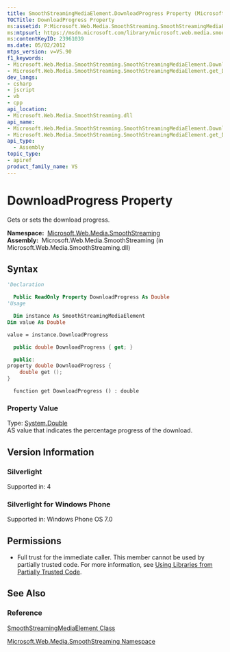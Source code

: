 ```yaml
---
title: SmoothStreamingMediaElement.DownloadProgress Property (Microsoft.Web.Media.SmoothStreaming)
TOCTitle: DownloadProgress Property
ms:assetid: P:Microsoft.Web.Media.SmoothStreaming.SmoothStreamingMediaElement.DownloadProgress
ms:mtpsurl: https://msdn.microsoft.com/library/microsoft.web.media.smoothstreaming.smoothstreamingmediaelement.downloadprogress(v=VS.90)
ms:contentKeyID: 23961039
ms.date: 05/02/2012
mtps_version: v=VS.90
f1_keywords:
- Microsoft.Web.Media.SmoothStreaming.SmoothStreamingMediaElement.DownloadProgress
- Microsoft.Web.Media.SmoothStreaming.SmoothStreamingMediaElement.get_DownloadProgress
dev_langs:
- csharp
- jscript
- vb
- cpp
api_location:
- Microsoft.Web.Media.SmoothStreaming.dll
api_name:
- Microsoft.Web.Media.SmoothStreaming.SmoothStreamingMediaElement.DownloadProgress
- Microsoft.Web.Media.SmoothStreaming.SmoothStreamingMediaElement.get_DownloadProgress
api_type:
  - Assembly
topic_type:
- apiref
product_family_name: VS
---
```


# DownloadProgress Property

Gets or sets the download progress.

**Namespace:**  [Microsoft.Web.Media.SmoothStreaming](microsoft-web-media-smoothstreaming-namespace_1.md)  
**Assembly:**  Microsoft.Web.Media.SmoothStreaming (in Microsoft.Web.Media.SmoothStreaming.dll)

## Syntax

```vb
'Declaration

  Public ReadOnly Property DownloadProgress As Double
'Usage

  Dim instance As SmoothStreamingMediaElement
Dim value As Double

value = instance.DownloadProgress
```

```csharp
  public double DownloadProgress { get; }
```

```cpp
  public:
property double DownloadProgress {
    double get ();
}
```

```jscript
  function get DownloadProgress () : double
```

### Property Value

Type: [System.Double](https://msdn.microsoft.com/library/643eft0t)  
AS value that indicates the percentage progress of the download.  

## Version Information

### Silverlight

Supported in: 4  

### Silverlight for Windows Phone

Supported in: Windows Phone OS 7.0  

## Permissions

  - Full trust for the immediate caller. This member cannot be used by partially trusted code. For more information, see [Using Libraries from Partially Trusted Code](https://msdn.microsoft.com/library/8skskf63).

## See Also

### Reference

[SmoothStreamingMediaElement Class](smoothstreamingmediaelement-class-microsoft-web-media-smoothstreaming_1.md)

[Microsoft.Web.Media.SmoothStreaming Namespace](microsoft-web-media-smoothstreaming-namespace_1.md)
